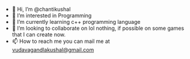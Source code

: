 - 👋 Hi, I’m @chantikushal
- 👀 I’m interested in Programming
- 🌱 I’m currently learning c++ programming language
- 💞️ I’m looking to collaborate on lol nothing, if possible on some games that I can create now.
- 📫 How to reach me you can mail me at vudavagandlakushal@gmail.com

<!---
chantikushal/chantikushal is a ✨ special ✨ repository because its `README.md` (this file) appears on your GitHub profile.
You can click the Preview link to take a look at your changes.
--->
